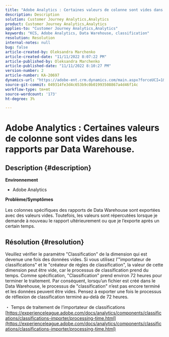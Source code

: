 ```yaml
---
title: "Adobe Analytics : Certaines valeurs de colonne sont vides dans les rapports par Data Warehouse."
description: Description
solution: Customer Journey Analytics,Analytics
product: Customer Journey Analytics,Analytics
applies-to: "Customer Journey Analytics,Analytics"
keywords: "KCS, Adobe Analytics, Data Warehouse, classification"
resolution: Resolution
internal-notes: null
bug: false
article-created-by: Oleksandra Marchenko
article-created-date: "11/11/2022 8:07:22 PM"
article-published-by: Oleksandra Marchenko
article-published-date: "11/11/2022 8:10:27 PM"
version-number: 2
article-number: KA-20697
dynamics-url: "https://adobe-ent.crm.dynamics.com/main.aspx?forceUCI=1&pagetype=entityrecord&etn=knowledgearticle&id=5c36da70-fc61-ed11-9561-6045bd006b25"
source-git-commit: 049314fe3d4c653b9c0b01993508867a4d46f14c
workflow-type: tm+mt
source-wordcount: '173'
ht-degree: 3%

---
```


# Adobe Analytics : Certaines valeurs de colonne sont vides dans les rapports par Data Warehouse.

## Description {#description}

<b>Environnement</b>
- Adobe Analytics

<b>Problème/Symptômes</b><br> <br>Les colonnes spécifiques des rapports de Data Warehouse sont exportées avec des valeurs vides. Toutefois, les valeurs sont répercutées lorsque je demande à nouveau le rapport ultérieurement ou que je l’exporte après un certain temps.

## Résolution {#resolution}


Veuillez vérifier le paramètre &quot;Classification&quot; de la dimension qui est devenue une fois des données vides. Si vous utilisez l’&quot;importateur de classifications&quot; et le &quot;créateur de règles de classification&quot;, la valeur de cette dimension peut être vide, car le processus de classification prend du temps. Comme spécification, &quot;Classification&quot; prend environ 72 heures pour terminer le traitement. Par conséquent, lorsqu’un fichier est créé dans le Data Warehouse, le processus de &quot;classification&quot; n’est pas encore terminé et les données peuvent être vides. Pensez à exporter une fois le processus de réflexion de classification terminé au-delà de 72 heures.

・ Temps de traitement de l’importateur de classifications
[https://experienceleague.adobe.com/docs/analytics/components/classifications/classifications-importer/processing-time.html](https://experienceleague.adobe.com/docs/analytics/components/classifications/classifications-importer/processing-time.html)

